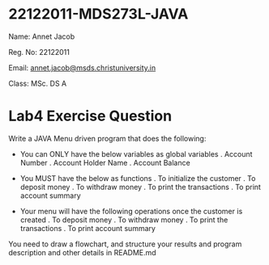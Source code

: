 # 22122011-MDS273L-JAVA

Name: Annet Jacob

Reg. No: 22122011

Email: annet.jacob@msds.christuniversity.in

Class:  MSc. DS A

# Lab4 Exercise Question

Write a JAVA Menu driven program that does the following:

* You can ONLY have the below variables as global variables
. Account Number
. Account Holder Name
. Account Balance

* You MUST have the below as functions
. To initialize the customer
. To deposit money
. To withdraw money
. To print the transactions
. To print account summary

* Your menu will have the following operations once the customer is created
. To deposit money
. To withdraw money
. To print the transactions
. To print account summary

You need to draw a flowchart, and structure your results and program description and other details in README.md
